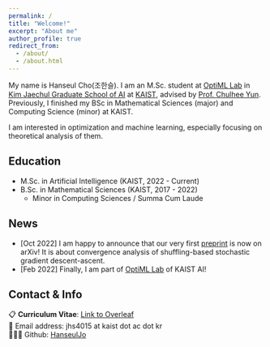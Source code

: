 ```yaml
---
permalink: /
title: "Welcome!"
excerpt: "About me"
author_profile: true
redirect_from: 
  - /about/
  - /about.html
---
```


My name is Hanseul Cho(조한슬). I am an M.Sc. student at [OptiML Lab](https://chulheeyun.github.io) in [Kim Jaechul Graduate School of AI](https://gsai.kaist.ac.kr) at [KAIST](https://www.kaist.ac.kr/en/), advised by [Prof. Chulhee Yun](https://chulheeyun.github.io).
Previously, I finished my BSc in Mathematical Sciences (major) and Computing Science (minor) at KAIST.  

I am interested in optimization and machine learning, especially focusing on theoretical analysis of them.  

Education
---
- M.Sc. in Artificial Intelligence  (KAIST, 2022 - Current)
- B.Sc. in Mathematical Sciences  (KAIST,  2017 - 2022)
  - Minor in Computing Sciences / Summa Cum Laude

News
---
- [Oct 2022] I am happy to announce that our very first [preprint](https://arxiv.org/abs/2210.05995) is now on arXiv!  It is about convergence analysis of shuffling-based stochastic gradient descent-ascent.
- [Feb 2022] Finally, I am part of [OptiML Lab](https://chulheeyun.github.io) of KAIST AI!

Contact & Info
---
📋 **Curriculum Vitae**: [Link to Overleaf](https://www.overleaf.com/read/jtgvjwhfmwxc)  
📧 Email address: jhs4015 at kaist dot ac dot kr  
👨🏻‍💻 Github: [HanseulJo](https://github.com/HanseulJo)